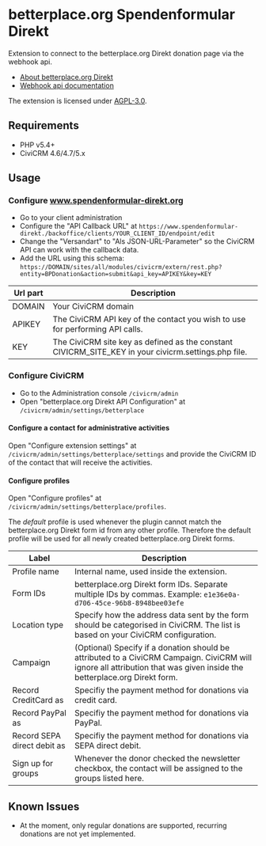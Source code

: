 # betterplace.org Spendenformular Direkt

Extension to connect to the betterplace.org Direkt donation page via the webhook
api.

* [About betterplace.org Direkt](https://www.spendenformular-direkt.org/)
* [Webhook api documentation](https://betterplace.github.io/xform/webhooks)

The extension is licensed under
[AGPL-3.0](https://github.com/systopia/de.systopia.betterplace/blob/master/LICENSE.txt).

## Requirements

* PHP v5.4+
* CiviCRM 4.6/4.7/5.x

## Usage

### Configure www.spendenformular-direkt.org

- Go to your client administration
- Configure the "API Callback URL"
  at `https://www.spendenformular-direkt./backoffice/clients/YOUR_CLIENT_ID/endpoint/edit`
- Change the "Versandart" to "Als JSON-URL-Parameter" so the CiviCRM API can
  work with the callback data.
- Add the URL using this schema:
  `https://DOMAIN/sites/all/modules/civicrm/extern/rest.php?entity=BPDonation&action=submit&api_key=APIKEY&key=KEY`

| Url part| Description                                                                                         |
|---------|-----------------------------------------------------------------------------------------------------|
| DOMAIN  | Your CiviCRM domain                                                                                 |
| APIKEY  | The CiviCRM API key of the contact you wish to use for performing API calls.                        |
| KEY     | The CiviCRM site key as defined as the constant CIVICRM_SITE_KEY in your civicrm.settings.php file. |

### Configure CiviCRM

- Go to the Administration console `/civicrm/admin`
- Open "betterplace.org Direkt API Configuration" at
  `/civicrm/admin/settings/betterplace`

#### Configure a contact for administrative activities

Open "Configure extension settings" at
`/civicrm/admin/settings/betterplace/settings` and provide the CiviCRM ID of the
contact that will receive the activities.

#### Configure profiles

Open "Configure profiles" at `/civicrm/admin/settings/betterplace/profiles`.

The *default* profile is used whenever the plugin cannot match the
betterplace.org Direkt form id from any other profile. Therefore the default
profile will be used for all newly created betterplace.org Direkt forms.

| Label                       | Description                                                                                                                                                             |
|-----------------------------|-------------------------------------------------------------------------------------------------------------------------------------------------------------------------|
| Profile name                | Internal name, used inside the extension.                                                                                                                               |
| Form IDs                    | betterplace.org Direkt form IDs. Separate multiple IDs by commas. Example: `e1e36e0a-d706-45ce-96b8-8948bee03efe`                                                       |
| Location type               | Specify how the address data sent by the form should be categorised in CiviCRM. The list is based on your CiviCRM configuration.                                        |
| Campaign                    | (Optional) Specify if a donation should be attributed to a CiviCRM Campaign. CiviCRM will ignore all attribution that was given inside the betterplace.org Direkt form. |
| Record CreditCard as        | Specifiy the payment method for donations via credit card.                                                                                                              |
| Record PayPal as            | Specifiy the payment method for donations via PayPal.                                                                                                                   |
| Record SEPA direct debit as | Specifiy the payment method for donations via SEPA direct debit.                                                                                                        |
| Sign up for groups          | Whenever the donor checked the newsletter checkbox, the contact will be assigned to the groups listed here.                                                             |


## Known Issues

* At the moment, only regular donations are supported, recurring donations are
  not yet implemented.
